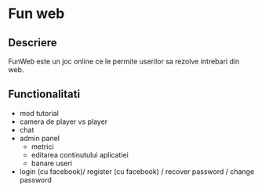 Fun web
=======

Descriere
---------

FunWeb este un joc online ce le permite userilor sa rezolve intrebari
din web.

Functionalitati
---------------

* mod tutorial
* camera de player vs player
* chat
* admin panel
  - metrici
  - editarea continutului aplicatiei
  - banare useri
* login (cu facebook)/ register (cu facebook) / recover password / change password




